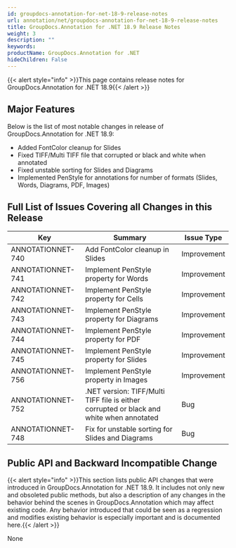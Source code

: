 ```yaml
---
id: groupdocs-annotation-for-net-18-9-release-notes
url: annotation/net/groupdocs-annotation-for-net-18-9-release-notes
title: GroupDocs.Annotation for .NET 18.9 Release Notes
weight: 3
description: ""
keywords: 
productName: GroupDocs.Annotation for .NET
hideChildren: False
---
```

{{< alert style="info" >}}This page contains release notes for GroupDocs.Annotation for .NET 18.9{{< /alert >}}

## Major Features

Below is the list of most notable changes in release of GroupDocs.Annotation for .NET 18.9:

*   Added FontColor cleanup for Slides
*   Fixed TIFF/Multi TIFF file that corrupted or black and white when annotated
*   Fixed unstable sorting for Slides and Diagrams
*   Implemented PenStyle for annotations for number of formats (Slides, Words, Diagrams, PDF, Images)

## Full List of Issues Covering all Changes in this Release

| Key | Summary | Issue Type |
| --- | --- | --- |
| ANNOTATIONNET-740 | Add FontColor cleanup in Slides | Improvement |
| ANNOTATIONNET-741 | Implement PenStyle property for Words | Improvement |
| ANNOTATIONNET-742  | Implement PenStyle property for Cells | Improvement |
| ANNOTATIONNET-743 | Implement PenStyle property for Diagrams | Improvement |
| ANNOTATIONNET-744 | Implement PenStyle property for PDF | Improvement |
| ANNOTATIONNET-745 | Implement PenStyle property for Slides | Improvement |
| ANNOTATIONNET-756 | Implement PenStyle property in Images | Improvement |
| ANNOTATIONNET-752 | .NET version: TIFF/Multi TIFF file is either corrupted or black and white when annotated | Bug |
| ANNOTATIONNET-748 | Fix for unstable sorting for Slides and Diagrams | Bug |

## Public API and Backward Incompatible Change

{{< alert style="info" >}}This section lists public API changes that were introduced in GroupDocs.Annotation for .NET 18.9. It includes not only new and obsoleted public methods, but also a description of any changes in the behavior behind the scenes in GroupDocs.Annotation which may affect existing code. Any behavior introduced that could be seen as a regression and modifies existing behavior is especially important and is documented here.{{< /alert >}}

None
